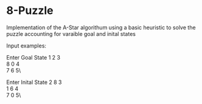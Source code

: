 # 8-Puzzle

Implementation of the A-Star algorithum using a basic heuristic to solve the puzzle accounting for varaible goal and inital states

Input examples:

Enter Goal State
1 2 3\
8 0 4\
7 6 5\

Enter Inital State
2 8 3\
1 6 4\
7 0 5\
